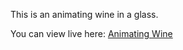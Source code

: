 This is an animating wine in a glass.

You can view live here: [Animating Wine]

[Animating Wine]: https://nwoye-ezekiel.github.io/Animation-WineGlass/
